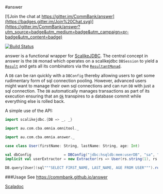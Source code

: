 #answer

[![Join the chat at https://gitter.im/CommBank/answer](https://badges.gitter.im/Join%20Chat.svg)](https://gitter.im/CommBank/answer?utm_source=badge&utm_medium=badge&utm_campaign=pr-badge&utm_content=badge)

[![Build Status](https://travis-ci.org/CommBank/answer.svg?branch=master)](https://travis-ci.org/CommBank/answer)

answer is a functional wrapper for [ScalikeJDBC](http://scalikejdbc.org). The 
central concept in answer is the `DB` monad which operates on a scalikejdbc 
`DBSession` to yield a [`Result`](https://commbank.github.io/omnitool/latest/api/index.html#au.com.cba.omnia.omnitool.Result) 
and gets all its combinators via the [`ResultantMonad`](https://commbank.github.io/omnitool/latest/api/index.html#au.com.cba.omnia.omnitool.ResultantMonad). 

A `DB` can be ran quickly with a `DBConfig` thereby allowing users to get some 
rudimentary form of sql connection pooling. However, advanced users might want 
to manage their own sql connections and can run `DB` with just a sql connection. 
The `DB` automatically manages transactions as part of its execution ensuring 
that an [`Ok`](https://commbank.github.io/omnitool/latest/api/index.html#au.com.cba.omnia.omnitool.Ok) 
transpires to a database commit while everything else is rolled back.

A simple use of the API: 

```scala
import scalikejdbc.{DB => _, _}

import au.com.cba.omnia.omnitool._

import au.com.cba.omnia.answer._

case class User(firstName: String, lastName: String, age: Int)

val dbConfig               = DBConfig("jdbc:hsqldb:mem:userDB", "sa", "welcome")
implicit val userExtractor = new Extractor(rs => User(rs.string(1), rs.string(2), rs.int(3)))

DB.query[User](sql"""SELECT FIRST_NAME, LAST_NAME, AGE FROM USER""").run(dbConfig)
```
###Usage
See https://commbank.github.io/answer

[Scaladoc](https://commbank.github.io/answer/latest/api/index.html)

